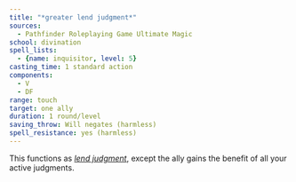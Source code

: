 ```yaml
---
title: "*greater lend judgment*"
sources:
  - Pathfinder Roleplaying Game Ultimate Magic
school: divination
spell_lists:
  - {name: inquisitor, level: 5}
casting_time: 1 standard action
components:
  - V
  - DF
range: touch
target: one ally
duration: 1 round/level
saving_throw: Will negates (harmless)
spell_resistance: yes (harmless)
---
```


This functions as [*lend judgment*](/spells/lend-judgment/), except the ally gains the benefit of all your active judgments.

